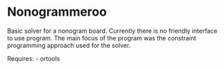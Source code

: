 # Nonogrammeroo
Basic solver for a nonogram board.
Currently there is no friendly interface to use program.
The main focus of the program was the constraint programming approach used for the solver.

Requires:
	- ortools

